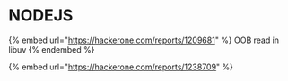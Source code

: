 # NODEJS

{% embed url="https://hackerone.com/reports/1209681" %}
OOB read in libuv
{% endembed %}

{% embed url="https://hackerone.com/reports/1238709" %}

